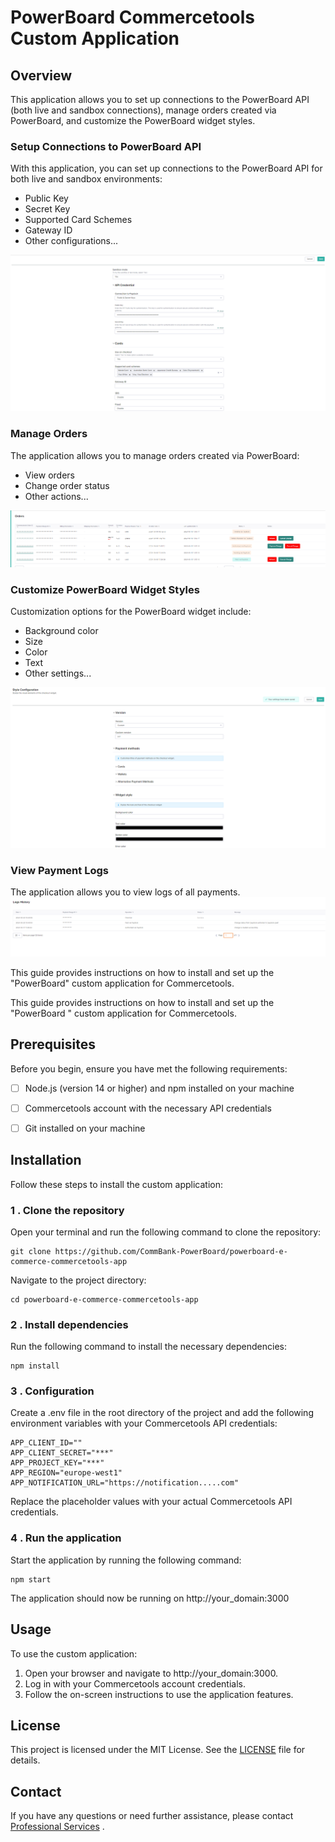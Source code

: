 # PowerBoard  Commercetools Custom Application

## Overview

This application allows you to set up connections to the PowerBoard API (both live and sandbox connections), manage orders created via PowerBoard, and customize the PowerBoard widget styles.

### Setup Connections to PowerBoard API
With this application, you can set up connections to the PowerBoard API for both live and sandbox environments:
- Public Key
- Secret Key
- Supported Card Schemes
- Gateway ID
- Other configurations...

![configuration.png](docs%2Fconfiguration.png)

### Manage Orders
The application allows you to manage orders created via PowerBoard:
- View orders
- Change order status
- Other actions...

![orders.png](docs%2Forders.png)


### Customize PowerBoard Widget Styles
Customization options for the PowerBoard widget include:
- Background color
- Size
- Color
- Text
- Other  settings...


![style-configuration.png](docs%2Fstyleconfiguration.png)


### View Payment Logs
The application allows you to view logs of all payments.
![log.png](docs%2Flog.png)

This guide provides instructions on how to install and set up the "PowerBoard" custom application for Commercetools.


This guide provides instructions on how to install and set up the "PowerBoard " custom application for Commercetools.


## Prerequisites
Before you begin, ensure you have met the following requirements:

- [ ] Node.js (version 14 or higher) and npm installed on your machine
- [ ] Commercetools account with the necessary API credentials
- [ ] Git installed on your machine


## Installation

Follow these steps to install the custom application:

### 1 . Clone the repository

Open your terminal and run the following command to clone the repository:

```
git clone https://github.com/CommBank-PowerBoard/powerboard-e-commerce-commercetools-app
```

Navigate to the project directory:

```
cd powerboard-e-commerce-commercetools-app
```

### 2 . Install dependencies

Run the following command to install the necessary dependencies:
```
npm install
```

### 3 . Configuration

Create a .env file in the root directory of the project and add the following environment variables with your Commercetools API credentials:
```
APP_CLIENT_ID=""
APP_CLIENT_SECRET="***"
APP_PROJECT_KEY="***"
APP_REGION="europe-west1"
APP_NOTIFICATION_URL="https://notification.....com"
```
Replace the placeholder values with your actual Commercetools API credentials.

### 4 . Run the application
Start the application by running the following command:
```
npm start
```

The application should now be running on http://your_domain:3000

## Usage
To use the custom application:

1. Open your browser and navigate to http://your_domain:3000.
2. Log in with your Commercetools account credentials.
3. Follow the on-screen instructions to use the application features.


## License
This project is licensed under the MIT License. See the [LICENSE](https://rem.mit-license.org/+MIT)  file for details.

## Contact
If you have any questions or need further assistance, please contact [Professional Services](https://PowerBoard.com/) .
